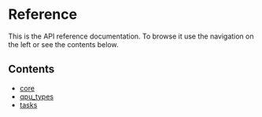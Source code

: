 # Reference

This is the API reference documentation. To browse it use the
navigation on the left or see the contents below.

## Contents

<!--nav-->

* [core](core/)
* [qpu_types](qpu_types/)
* [tasks](tasks/)
